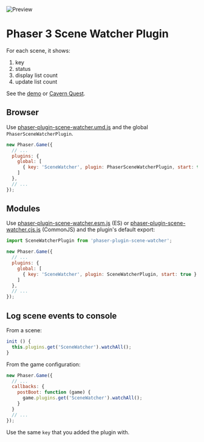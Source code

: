 ![Preview](https://i.imgur.com/Xa9HxrU.png)

Phaser 3 Scene Watcher Plugin
=============================

For each scene, it shows:

1. key
2. status
3. display list count
4. update list count

See the [demo](https://codepen.io/samme/pen/VBbJZM) or [Cavern Quest](https://samme.itch.io/cavern-quest).

Browser
-------

Use [phaser-plugin-scene-watcher.umd.js](dist/phaser-plugin-scene-watcher.umd.js) and the global `PhaserSceneWatcherPlugin`.

```javascript
new Phaser.Game({
  // ...
  plugins: {
    global: [
      { key: 'SceneWatcher', plugin: PhaserSceneWatcherPlugin, start: true }
    ]
  },
  // ...
});
```

Modules
-------

Use [phaser-plugin-scene-watcher.esm.js](dist/phaser-plugin-scene-watcher.esm.js) (ES) or [phaser-plugin-scene-watcher.cjs.js](dist/phaser-plugin-scene-watcher.cjs.js) (CommonJS) and the plugin's default export:

```javascript
import SceneWatcherPlugin from 'phaser-plugin-scene-watcher';

new Phaser.Game({
  // ...
  plugins: {
    global: [
      { key: 'SceneWatcher', plugin: SceneWatcherPlugin, start: true }
    ]
  },
  // ...
});
```

Log scene events to console
---------------------------

From a scene:

```javascript
init () {
  this.plugins.get('SceneWatcher').watchAll();
}
```

From the game configuration:

```javascript
new Phaser.Game({
  // ...
  callbacks: {
    postBoot: function (game) {
      game.plugins.get('SceneWatcher').watchAll();
    }
  }
  // ...
});
```

Use the same `key` that you added the plugin with.